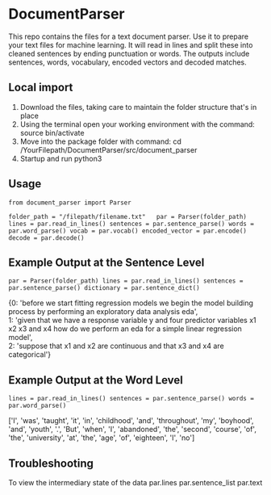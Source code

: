 # DocumentParser
This repo contains the files for a text document parser. Use it to prepare your text files for machine learning. It will read in lines and split these into cleaned sentences by ending punctuation or words. The outputs include sentences, words, vocabulary, encoded vectors and decoded matches.

## Local import
1. Download the files, taking care to maintain the folder structure that's in place
2. Using the terminal open your working environment with the command: source bin/activate
3. Move into the package folder with command: cd /YourFilepath/DocumentParser/src/document_parser
4. Startup and run python3 

## Usage
`from document_parser import Parser`

`folder_path = "/filepath/filename.txt"  
par = Parser(folder_path)
lines = par.read_in_lines()
sentences = par.sentence_parse()
words = par.word_parse()
vocab = par.vocab()
encoded_vector = par.encode()
decode = par.decode()`  

## Example Output at the Sentence Level
`par = Parser(folder_path)
lines = par.read_in_lines()
sentences = par.sentence_parse()
dictionary = par.sentence_dict()`    

{0: 'before we start fitting regression models we begin the model building process by performing an exploratory data analysis eda',    
 1: 'given that we have a response variable y and four predictor variables x1 x2 x3 and x4 how do we perform an eda for a simple linear regression model',  
 2: 'suppose that x1 and x2 are continuous and that x3 and x4 are categorical'}  

## Example Output at the Word Level
`lines = par.read_in_lines()
sentences = par.sentence_parse()
words = par.word_parse()`

['I', 'was', 'taught', 'it', 'in', 'childhood', 'and', 'throughout', 'my', 'boyhood', 'and', 'youth', '.', 'But', 'when', 'I', 'abandoned', 'the', 'second', 'course', 'of', 'the', 'university', 'at', 'the', 'age', 'of', 'eighteen', 'I', 'no']

## Troubleshooting
To view the intermediary state of the data
par.lines
par.sentence_list
par.text

